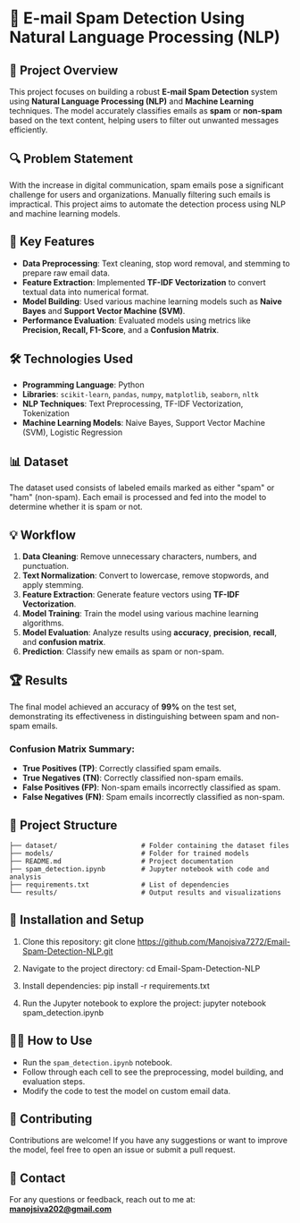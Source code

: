 
# 📧 E-mail Spam Detection Using Natural Language Processing (NLP)

## 📝 Project Overview
This project focuses on building a robust **E-mail Spam Detection** system using **Natural Language Processing (NLP)** and **Machine Learning** techniques. The model accurately classifies emails as **spam** or **non-spam** based on the text content, helping users to filter out unwanted messages efficiently.

## 🔍 Problem Statement
With the increase in digital communication, spam emails pose a significant challenge for users and organizations. Manually filtering such emails is impractical. This project aims to automate the detection process using NLP and machine learning models.

## 🚀 Key Features
- **Data Preprocessing**: Text cleaning, stop word removal, and stemming to prepare raw email data.
- **Feature Extraction**: Implemented **TF-IDF Vectorization** to convert textual data into numerical format.
- **Model Building**: Used various machine learning models such as **Naive Bayes** and **Support Vector Machine (SVM)**.
- **Performance Evaluation**: Evaluated models using metrics like **Precision, Recall, F1-Score**, and a **Confusion Matrix**.

## 🛠️ Technologies Used
- **Programming Language**: Python
- **Libraries**: `scikit-learn`, `pandas`, `numpy`, `matplotlib`, `seaborn`, `nltk`
- **NLP Techniques**: Text Preprocessing, TF-IDF Vectorization, Tokenization
- **Machine Learning Models**: Naive Bayes, Support Vector Machine (SVM), Logistic Regression

## 📊 Dataset
The dataset used consists of labeled emails marked as either "spam" or "ham" (non-spam). Each email is processed and fed into the model to determine whether it is spam or not.

## 💡 Workflow
1. **Data Cleaning**: Remove unnecessary characters, numbers, and punctuation.
2. **Text Normalization**: Convert to lowercase, remove stopwords, and apply stemming.
3. **Feature Extraction**: Generate feature vectors using **TF-IDF Vectorization**.
4. **Model Training**: Train the model using various machine learning algorithms.
5. **Model Evaluation**: Analyze results using **accuracy**, **precision**, **recall**, and **confusion matrix**.
6. **Prediction**: Classify new emails as spam or non-spam.

## 🏆 Results
The final model achieved an accuracy of **99%** on the test set, demonstrating its effectiveness in distinguishing between spam and non-spam emails.

### Confusion Matrix Summary:
- **True Positives (TP)**: Correctly classified spam emails.
- **True Negatives (TN)**: Correctly classified non-spam emails.
- **False Positives (FP)**: Non-spam emails incorrectly classified as spam.
- **False Negatives (FN)**: Spam emails incorrectly classified as non-spam.

## 📁 Project Structure
```
├── dataset/                     # Folder containing the dataset files
├── models/                      # Folder for trained models
├── README.md                    # Project documentation
├── spam_detection.ipynb         # Jupyter notebook with code and analysis
├── requirements.txt             # List of dependencies
└── results/                     # Output results and visualizations
```
## 🔧 Installation and Setup
1. Clone this repository:
   git clone https://github.com/Manojsiva7272/Email-Spam-Detection-NLP.git

2. Navigate to the project directory:
   cd Email-Spam-Detection-NLP
   
4. Install dependencies:
   pip install -r requirements.txt

5. Run the Jupyter notebook to explore the project:
   jupyter notebook spam_detection.ipynb

## 👨‍💻 How to Use
- Run the `spam_detection.ipynb` notebook.
- Follow through each cell to see the preprocessing, model building, and evaluation steps.
- Modify the code to test the model on custom email data.

## 🤝 Contributing
Contributions are welcome! If you have any suggestions or want to improve the model, feel free to open an issue or submit a pull request.

## 📧 Contact
For any questions or feedback, reach out to me at: **manojsiva202@gmail.com**
